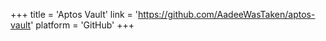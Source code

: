 +++
title = 'Aptos Vault'
link = 'https://github.com/AadeeWasTaken/aptos-vault'
platform = 'GitHub'
+++